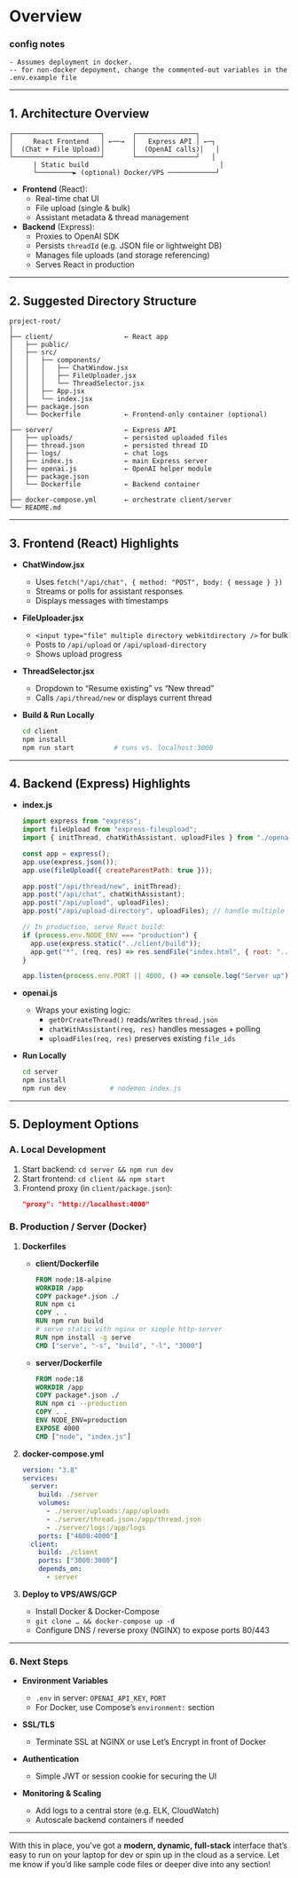
# Overview

### config notes
	- Assumes deployment in docker.  
	-- for non-docker depoyment, change the commented-out variables in the .env.example file

---

## 1. Architecture Overview

```
┌──────────────────────┐       ┌───────────────┐
│     React Frontend   │ ←──→  │   Express API │ ←─┐
│  (Chat + File Upload)│       │  (OpenAI calls)│   │
└──────────────────────┘       └───────────────┘   │
      | Static build                                 │
      └─────────► (optional) Docker/VPS ────────────┘
```

- **Frontend** (React):
  - Real-time chat UI
  - File upload (single & bulk)
  - Assistant metadata & thread management
- **Backend** (Express):
  - Proxies to OpenAI SDK
  - Persists `threadId` (e.g. JSON file or lightweight DB)
  - Manages file uploads (and storage referencing)
  - Serves React in production

---

## 2. Suggested Directory Structure

```
project-root/
│
├── client/                  ← React app
│   ├── public/
│   ├── src/
│   │   ├── components/
│   │   │   ├── ChatWindow.jsx
│   │   │   ├── FileUploader.jsx
│   │   │   └── ThreadSelector.jsx
│   │   ├── App.jsx
│   │   └── index.jsx
│   ├── package.json
│   └── Dockerfile           ← Frontend-only container (optional)
│
├── server/                  ← Express API
│   ├── uploads/             ← persisted uploaded files
│   ├── thread.json          ← persisted thread ID
│   ├── logs/                ← chat logs
│   ├── index.js             ← main Express server
│   ├── openai.js            ← OpenAI helper module
│   ├── package.json
│   └── Dockerfile           ← Backend container
│
├── docker-compose.yml       ← orchestrate client/server
└── README.md
```

---

## 3. Frontend (React) Highlights

- **ChatWindow.jsx**
  - Uses `fetch("/api/chat", { method: "POST", body: { message } })`
  - Streams or polls for assistant responses
  - Displays messages with timestamps

- **FileUploader.jsx**
  - `<input type="file" multiple directory webkitdirectory />` for bulk
  - Posts to `/api/upload` or `/api/upload-directory`
  - Shows upload progress

- **ThreadSelector.jsx**
  - Dropdown to “Resume existing” vs “New thread”
  - Calls `/api/thread/new` or displays current thread

- **Build & Run Locally**
  ```bash
  cd client
  npm install
  npm run start          # runs vs. localhost:3000
  ```

---

## 4. Backend (Express) Highlights

- **index.js**
  ```js
  import express from "express";
  import fileUpload from "express-fileupload";
  import { initThread, chatWithAssistant, uploadFiles } from "./openai.js";

  const app = express();
  app.use(express.json());
  app.use(fileUpload({ createParentPath: true }));

  app.post("/api/thread/new", initThread);
  app.post("/api/chat", chatWithAssistant);
  app.post("/api/upload", uploadFiles);
  app.post("/api/upload-directory", uploadFiles); // handle multiple

  // In production, serve React build:
  if (process.env.NODE_ENV === "production") {
    app.use(express.static("../client/build"));
    app.get("*", (req, res) => res.sendFile("index.html", { root: "../client/build" }));
  }

  app.listen(process.env.PORT || 4000, () => console.log("Server up"));
  ```

- **openai.js**
  - Wraps your existing logic:
    - `getOrCreateThread()` reads/writes `thread.json`
    - `chatWithAssistant(req, res)` handles messages + polling
    - `uploadFiles(req, res)` preserves existing `file_ids`

- **Run Locally**
  ```bash
  cd server
  npm install
  npm run dev           # nodemon index.js
  ```

---

## 5. Deployment Options

### A. Local Development
1. Start backend: `cd server && npm run dev`
2. Start frontend: `cd client && npm start`
3. Frontend proxy (in `client/package.json`):
   ```json
   "proxy": "http://localhost:4000"
   ```

### B. Production / Server (Docker)
1. **Dockerfiles**
   - **client/Dockerfile**
     ```dockerfile
     FROM node:18-alpine
     WORKDIR /app
     COPY package*.json ./
     RUN npm ci
     COPY . .
     RUN npm run build
     # serve static with nginx or simple http-server
     RUN npm install -g serve
     CMD ["serve", "-s", "build", "-l", "3000"]
     ```
   - **server/Dockerfile**
     ```dockerfile
     FROM node:18
     WORKDIR /app
     COPY package*.json ./
     RUN npm ci --production
     COPY . .
     ENV NODE_ENV=production
     EXPOSE 4000
     CMD ["node", "index.js"]
     ```

2. **docker-compose.yml**
   ```yaml
   version: "3.8"
   services:
     server:
       build: ./server
       volumes:
         - ./server/uploads:/app/uploads
         - ./server/thread.json:/app/thread.json
         - ./server/logs:/app/logs
       ports: ["4000:4000"]
     client:
       build: ./client
       ports: ["3000:3000"]
       depends_on:
         - server
   ```

3. **Deploy to VPS/AWS/GCP**
   - Install Docker & Docker-Compose
   - `git clone … && docker-compose up -d`
   - Configure DNS / reverse proxy (NGINX) to expose ports 80/443

---

### 6. Next Steps

- **Environment Variables**
  - `.env` in server: `OPENAI_API_KEY`, `PORT`
  - For Docker, use Compose’s `environment:` section

- **SSL/TLS**
  - Terminate SSL at NGINX or use Let’s Encrypt in front of Docker

- **Authentication**
  - Simple JWT or session cookie for securing the UI

- **Monitoring & Scaling**
  - Add logs to a central store (e.g. ELK, CloudWatch)
  - Autoscale backend containers if needed

---

With this in place, you’ve got a **modern, dynamic, full-stack** interface that’s easy to run on your laptop for dev or spin up in the cloud as a service. Let me know if you’d like sample code files or deeper dive into any section!
